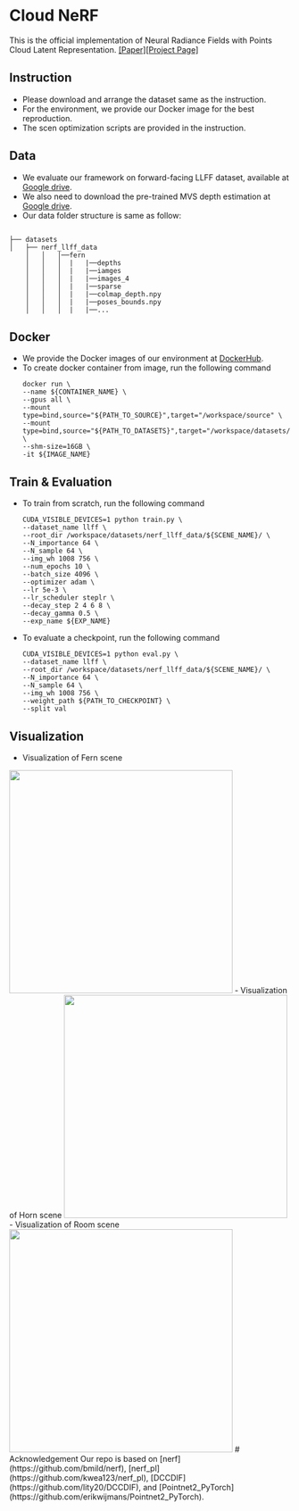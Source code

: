 # Cloud NeRF
This is the official implementation of Neural Radiance Fields with Points Cloud Latent Representation.
[[Paper]]()[[Project Page]]()
## Instruction
- Please download and arrange the dataset same as the instruction.
- For the environment, we provide our Docker image for the best reproduction.
- The scen optimization scripts are provided in the instruction.
## Data
- We evaluate our framework on forward-facing LLFF dataset, available at [Google drive](https://drive.google.com/drive/folders/14boI-o5hGO9srnWaaogTU5_ji7wkX2S7).
- We also need to download the pre-trained MVS depth estimation at [Google drive](https://drive.google.com/drive/folders/13lreojzboR7X7voJ1q8JduvWDdzyrwRe).
- Our data folder structure is same as follow:
```

├── datasets
│   ├── nerf_llff_data
    │   │   │──fern
    │   │   │  |   |──depths
    │   │   │  |   |──iamges
    │   │   │  |   |──images_4
    │   │   │  |   |──sparse
    │   │   │  |   |──colmap_depth.npy
    │   │   │  |   |──poses_bounds.npy
    │   │   │  |   |──...
```
## Docker
- We provide the Docker images of our environment at [DockerHub](https://hub.docker.com/repository/docker/quan5609/cloud_nerf).
- To create docker container from image, run the following command
  ```
  docker run \
  --name ${CONTAINER_NAME} \
  --gpus all \
  --mount type=bind,source="${PATH_TO_SOURCE}",target="/workspace/source" \
  --mount type=bind,source="${PATH_TO_DATASETS}",target="/workspace/datasets/" \
  --shm-size=16GB \
  -it ${IMAGE_NAME}
  ```
## Train & Evaluation
- To train from scratch, run the following command
  ```
  CUDA_VISIBLE_DEVICES=1 python train.py \
  --dataset_name llff \
  --root_dir /workspace/datasets/nerf_llff_data/${SCENE_NAME}/ \
  --N_importance 64 \
  --N_sample 64 \
  --img_wh 1008 756 \
  --num_epochs 10 \
  --batch_size 4096 \
  --optimizer adam \
  --lr 5e-3 \
  --lr_scheduler steplr \
  --decay_step 2 4 6 8 \
  --decay_gamma 0.5 \
  --exp_name ${EXP_NAME}
  ```
- To evaluate a checkpoint, run the following command
  ```
  CUDA_VISIBLE_DEVICES=1 python eval.py \
  --dataset_name llff \
  --root_dir /workspace/datasets/nerf_llff_data/${SCENE_NAME}/ \
  --N_importance 64 \
  --N_sample 64 \
  --img_wh 1008 756 \
  --weight_path ${PATH_TO_CHECKPOINT} \
  --split val
  ```
## Visualization
- Visualization of Fern scene
<img src="assets/fern.gif" width="400">
- Visualization of Horn scene
<img src="assets/horn.gif" width="400">
- Visualization of Room scene
<img src="assets/room.gif" width="400">
# Acknowledgement
Our repo is based on [nerf](https://github.com/bmild/nerf), [nerf_pl](https://github.com/kwea123/nerf_pl), [DCCDIF](https://github.com/lity20/DCCDIF), and [Pointnet2_PyTorch](https://github.com/erikwijmans/Pointnet2_PyTorch).